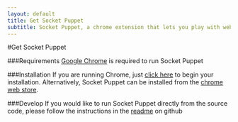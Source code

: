 ```yaml
---
layout: default
title: Get Socket Puppet
subtitle: Socket Puppet, a chrome extension that lets you play with websockets.
---
```


#Get Socket Puppet

###Requirements
[Google Chrome][CHROME] is required to run Socket Puppet

###Installation
If you are running Chrome, just <a onclick="chrome.webstore.install(); return false;" href="#">click here</a> to begin your installation. Alternatively, Socket Puppet can be installed  from the [chrome web store][LINK].

###Develop
If you would like to run Socket Puppet directly from the source code, please follow the instructions in the [readme][README] on github

[LINK]: <https://chrome.google.com/extensions/detail/odpmdfegfklbkkljglpaholpnhkmdbfo> "Socket Pupper in the Chrome Web Store"
[README]: <https://github.com/MisterGlass/SocketPuppet/blob/master/README.md> "Read Me"
[CHROME]: <https://www.google.com/intl/en/chrome/browser/> "Google Chrome"